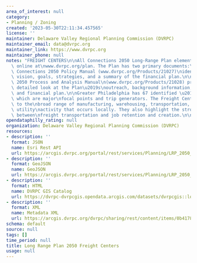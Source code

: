 ```yaml
---
area_of_interest: null
category:
- Planning / Zoning
created: '2023-05-30T22:11:34.457565'
license: ''
maintainer: Delaware Valley Regional Planning Commission (DVRPC)
maintainer_email: data@dvrpc.org
maintainer_link: https://www.dvrpc.org
maintainer_phone: null
notes: "FREIGHT CENTERS\n\nAll Connections 2050 Long-Range Plan elements are available\
  \ online at\nwww.dvrpc.org/plan. The Plan has two primary documents:\n\n(1) The\
  \ Connections 2050 Policy Manual (www.dvrpc.org/Products/21027)\nidentifies the\
  \ vision, goals, strategies, and a summary of the financial plan.\n\n(2) The Connections\
  \ 2050 Process and Analysis Manual\n(www.dvrpc.org/Products/21028) provides a more\
  \ detailed look at the Plan\u2019s\noutreach, background information, analysis,\
  \ and financial plan.\n\nGreater Philadelphia has 67 identified \u201CFreight Centers,\u201D\
  \ which are major\nfocal points and trip generators. The Freight Centers are a testament\
  \ to the\nbroad range of manufacturing, warehousing, transportation, quarry, and\
  \ utility\nactivity that occurs locally. They also highlight the strong linkage\
  \ between\nfreight transportation and job retention and creation.\n\n"
opendataphilly_rating: null
organization: Delaware Valley Regional Planning Commission (DVRPC)
resources:
- description: ''
  format: JSON
  name: Esri Rest API
  url: https://arcgis.dvrpc.org/portal/rest/services/Planning/LRP_2050_Freight_Centers/FeatureServer/0
- description: ''
  format: GeoJSON
  name: GeoJSON
  url: https://arcgis.dvrpc.org/portal/rest/services/Planning/LRP_2050_Freight_Centers/FeatureServer/0/query?where=1=1&outsr=4326&outfields=*&f=geojson
- description: ''
  format: HTML
  name: DVRPC GIS Catalog
  url: https://dvrpc-dvrpcgis.opendata.arcgis.com/datasets/dvrpcgis::long-range-plan-2050-freight-centers
- description: ''
  format: XML
  name: Metadata XML
  url: https://arcgis.dvrpc.org/dvrpc/sharing/rest/content/items/0b4178bc29cc42e496e2f3a5c2f3e9e5/info/metadata/metadata.xml?format=default
schema: default
source: null
tags: []
time_period: null
title: Long Range Plan 2050 Freight Centers
usage: null
---
```

